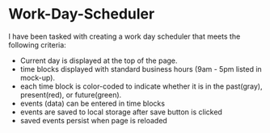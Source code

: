 # Work-Day-Scheduler




I have been tasked with creating a work day scheduler that meets the following criteria:
<ul>
    <li>Current day is displayed at the top of the page.</li>
    <li>time blocks displayed with standard business hours (9am - 5pm listed in mock-up).</li>
    <li>each time block is color-coded to indicate whether it is in the past(gray), present(red), or future(green).</li>
    <li>events (data) can be entered in time blocks</li>
    <li>events are saved to local storage after save button is clicked</li>
    <li>saved events persist when page is reloaded</li>
</ul>
